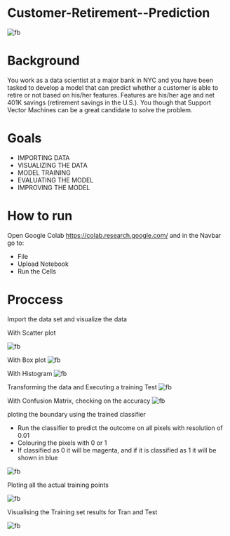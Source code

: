 # Customer-Retirement--Prediction


![fb](images/fb9.png)


# Background

You work as a data scientist at a major bank in NYC and you have been tasked to develop a model that can predict whether a customer is able to retire or not based on his/her features. Features are his/her age and net 401K savings (retirement savings in the U.S.). You though that Support Vector Machines can be a great candidate to solve the problem.


# Goals

* IMPORTING DATA
* VISUALIZING THE DATA
* MODEL TRAINING
* EVALUATING THE MODEL
* IMPROVING THE MODEL


# How to run 

Open Google Colab https://colab.research.google.com/ and in the Navbar go to:
* File
* Upload Notebook
* Run the Cells


# Proccess

Import the data set and visualize the data

With Scatter plot

![fb](images/fb1.png)

With Box plot
![fb](images/fb2.png)

With Histogram
![fb](images/fb4.png)

Transforming the data and Executing a training Test 
![fb](images/fb5.png)

With Confusion Matrix, checking on the accuracy
![fb](images/fb6.png)

ploting the boundary using the trained classifier
* Run the classifier to predict the outcome on all pixels with resolution of 0.01
* Colouring the pixels with 0 or 1
* If classified as 0 it will be magenta, and if it is classified as 1 it will be shown in blue 

![fb](images/fb7.png)

Ploting all the actual training points

![fb](images/fb8.png)

Visualising the Training set results for Tran and Test

![fb](images/fb9.png)
